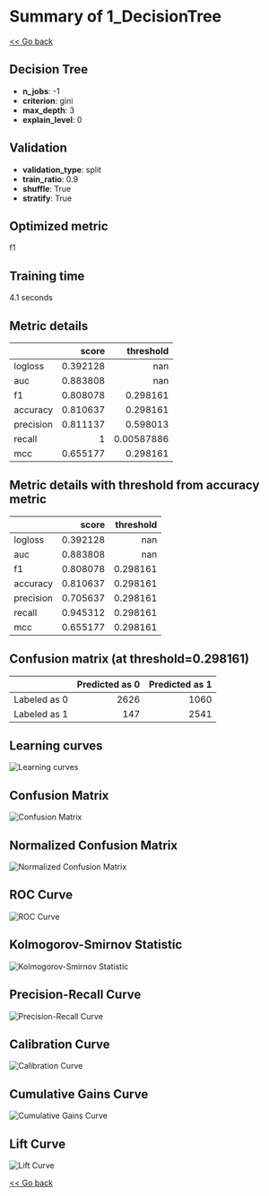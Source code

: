 # Summary of 1_DecisionTree

[<< Go back](../README.md)


## Decision Tree
- **n_jobs**: -1
- **criterion**: gini
- **max_depth**: 3
- **explain_level**: 0

## Validation
 - **validation_type**: split
 - **train_ratio**: 0.9
 - **shuffle**: True
 - **stratify**: True

## Optimized metric
f1

## Training time

4.1 seconds

## Metric details
|           |    score |    threshold |
|:----------|---------:|-------------:|
| logloss   | 0.392128 | nan          |
| auc       | 0.883808 | nan          |
| f1        | 0.808078 |   0.298161   |
| accuracy  | 0.810637 |   0.298161   |
| precision | 0.811137 |   0.598013   |
| recall    | 1        |   0.00587886 |
| mcc       | 0.655177 |   0.298161   |


## Metric details with threshold from accuracy metric
|           |    score |   threshold |
|:----------|---------:|------------:|
| logloss   | 0.392128 |  nan        |
| auc       | 0.883808 |  nan        |
| f1        | 0.808078 |    0.298161 |
| accuracy  | 0.810637 |    0.298161 |
| precision | 0.705637 |    0.298161 |
| recall    | 0.945312 |    0.298161 |
| mcc       | 0.655177 |    0.298161 |


## Confusion matrix (at threshold=0.298161)
|              |   Predicted as 0 |   Predicted as 1 |
|:-------------|-----------------:|-----------------:|
| Labeled as 0 |             2626 |             1060 |
| Labeled as 1 |              147 |             2541 |

## Learning curves
![Learning curves](learning_curves.png)
## Confusion Matrix

![Confusion Matrix](confusion_matrix.png)


## Normalized Confusion Matrix

![Normalized Confusion Matrix](confusion_matrix_normalized.png)


## ROC Curve

![ROC Curve](roc_curve.png)


## Kolmogorov-Smirnov Statistic

![Kolmogorov-Smirnov Statistic](ks_statistic.png)


## Precision-Recall Curve

![Precision-Recall Curve](precision_recall_curve.png)


## Calibration Curve

![Calibration Curve](calibration_curve_curve.png)


## Cumulative Gains Curve

![Cumulative Gains Curve](cumulative_gains_curve.png)


## Lift Curve

![Lift Curve](lift_curve.png)



[<< Go back](../README.md)
